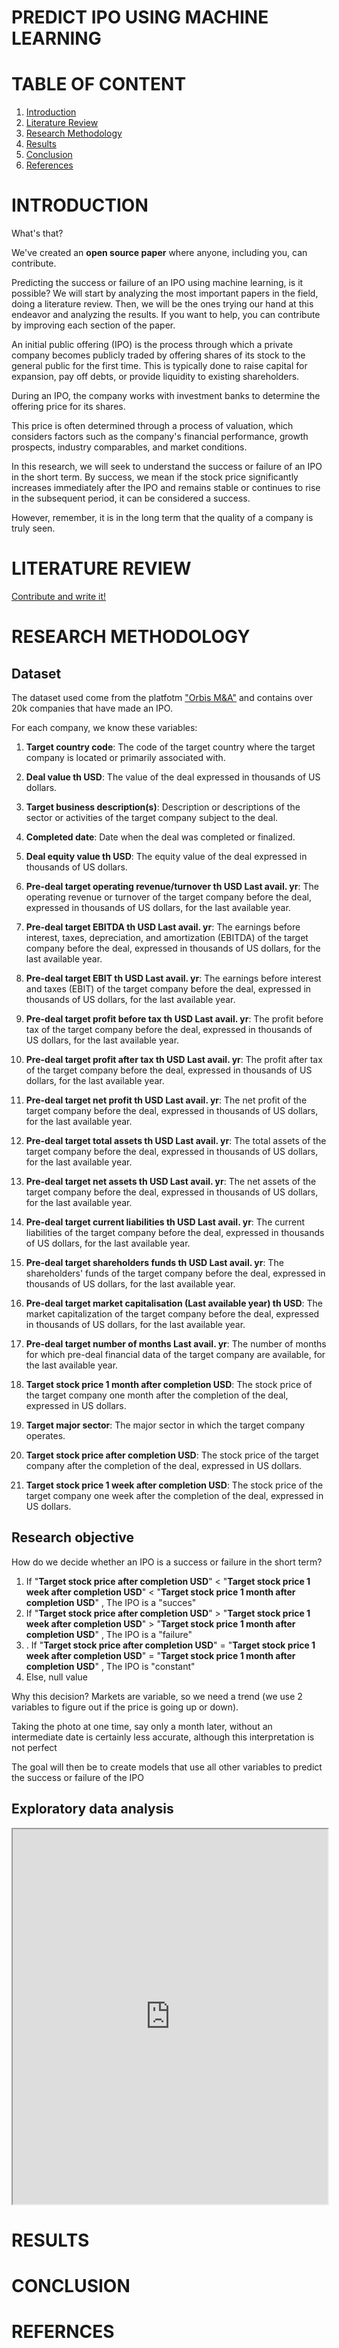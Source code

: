 # PREDICT IPO USING MACHINE LEARNING

# TABLE OF CONTENT
1. [Introduction](#introduction)
2. [Literature Review](#literature-review)
3. [Research Methodology](#research-methodology)
5. [Results](#results)
6. [Conclusion](#conclusion)
7. [References](#references)


# INTRODUCTION
What's that?

We've created an **open source paper** where anyone, including you, can contribute. 

Predicting the success or failure of an IPO using machine learning, is it possible?
We will start by analyzing the most important papers in the field, doing a literature review. 
Then, we will be the ones trying our hand at this endeavor and analyzing the results. 
If you want to help, you can contribute by improving each section of the paper. 

An initial public offering (IPO) is the process through which a private company becomes publicly traded by offering shares of its stock to the general public for the first time. This is typically done to raise capital for expansion, pay off debts, or provide liquidity to existing shareholders. 

During an IPO, the company works with investment banks to determine the offering price for its shares. 

This price is often determined through a process of valuation, which considers factors such as the company's financial performance, growth prospects, industry comparables, and market conditions. 

In this research, we will seek to understand the success or failure of an IPO in the short term.
By success, we mean if the stock price significantly increases immediately after the IPO and remains stable or continues to rise in the subsequent period, it can be considered a success. 

However, remember, it is in the long term that the quality of a company is truly seen.

# LITERATURE REVIEW

[Contribute and write it!](https://github.com/EdoPedrocchi/RicercaMente/issues/25)

# RESEARCH METHODOLOGY
## Dataset

The dataset used come from the platfotm ["Orbis M&A"](https://orbismanda.bvdinfo.com/) and contains over 20k companies that have made an IPO.

For each company, we know these variables:

1. **Target country code**: The code of the target country where the target company is located or primarily associated with.

2. **Deal value th USD**: The value of the deal expressed in thousands of US dollars.

3. **Target business description(s)**: Description or descriptions of the sector or activities of the target company subject to the deal.

4. **Completed date**: Date when the deal was completed or finalized.

5. **Deal equity value th USD**: The equity value of the deal expressed in thousands of US dollars.

6. **Pre-deal target operating revenue/turnover th USD Last avail. yr**: The operating revenue or turnover of the target company before the deal, expressed in thousands of US dollars, for the last available year.

7. **Pre-deal target EBITDA th USD Last avail. yr**: The earnings before interest, taxes, depreciation, and amortization (EBITDA) of the target company before the deal, expressed in thousands of US dollars, for the last available year.

8. **Pre-deal target EBIT th USD Last avail. yr**: The earnings before interest and taxes (EBIT) of the target company before the deal, expressed in thousands of US dollars, for the last available year.

9. **Pre-deal target profit before tax th USD Last avail. yr**: The profit before tax of the target company before the deal, expressed in thousands of US dollars, for the last available year.

10. **Pre-deal target profit after tax th USD Last avail. yr**: The profit after tax of the target company before the deal, expressed in thousands of US dollars, for the last available year.

11. **Pre-deal target net profit th USD Last avail. yr**: The net profit of the target company before the deal, expressed in thousands of US dollars, for the last available year.

12. **Pre-deal target total assets th USD Last avail. yr**: The total assets of the target company before the deal, expressed in thousands of US dollars, for the last available year.

13. **Pre-deal target net assets th USD Last avail. yr**: The net assets of the target company before the deal, expressed in thousands of US dollars, for the last available year.

14. **Pre-deal target current liabilities th USD Last avail. yr**: The current liabilities of the target company before the deal, expressed in thousands of US dollars, for the last available year.

15. **Pre-deal target shareholders funds th USD Last avail. yr**: The shareholders' funds of the target company before the deal, expressed in thousands of US dollars, for the last available year.

16. **Pre-deal target market capitalisation (Last available year) th USD**: The market capitalization of the target company before the deal, expressed in thousands of US dollars, for the last available year.

17. **Pre-deal target number of months Last avail. yr**: The number of months for which pre-deal financial data of the target company are available, for the last available year.

18. **Target stock price 1 month after completion USD**: The stock price of the target company one month after the completion of the deal, expressed in US dollars.

19. **Target major sector**: The major sector in which the target company operates.

20. **Target stock price after completion USD**: The stock price of the target company after the completion of the deal, expressed in US dollars.

21. **Target stock price 1 week after completion USD**: The stock price of the target company one week after the completion of the deal, expressed in US dollars.

## Research objective

How do we decide whether an IPO is a success or failure in the short term?

1. If  "**Target stock price after completion USD**" <  "**Target stock price 1 week after completion USD**" < "**Target stock price 1 month after completion USD**" , The IPO is a "succes"
2. If  "**Target stock price after completion USD**" >  "**Target stock price 1 week after completion USD**" > "**Target stock price 1 month after completion USD**" , The IPO is a "failure"
3. . If  "**Target stock price after completion USD**" =  "**Target stock price 1 week after completion USD**" = "**Target stock price 1 month after completion USD**" , The IPO is "constant"
4. Else, null value

Why this decision?
Markets are variable, so we need a trend (we use 2 variables to figure out if the price is going up or down).

Taking the photo at one time, say only a month later, without an intermediate date is certainly less accurate, although this interpretation is not perfect


The goal will then be to create models that use all other variables to predict the success or failure of the IPO

## Exploratory data analysis

<iframe src="https://EdoPedrocchi.github.io/RicercaMente/Projects/IPO/Code/IPO%20project%20-%20EDA.html" width="100%" height="600px"></iframe>


# RESULTS

# CONCLUSION

# REFERNCES
